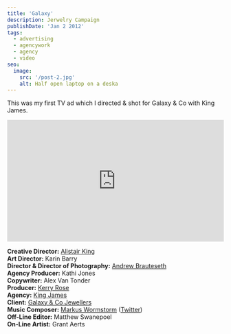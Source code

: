 ```yaml
---
title: 'Galaxy'
description: Jerwelry Campaign
publishDate: 'Jan 2 2012'
tags:
  - advertising
  - agencywork
  - agency
  - video
seo:
  image:
    src: '/post-2.jpg'
    alt: Half open laptop on a deska
---
```


This was my first TV ad which I directed & shot for Galaxy & Co with King James.

<div style="position: relative; padding-bottom: 56.25%; height: 0; overflow: hidden; width: 100%;">
  <iframe 
    src="https://www.youtube.com/embed/Hs87BEPdMfA?si=C8D5jAPdQzyHeltI" 
    title="YouTube video player" 
    style="position: absolute; top: 0; left: 0; width: 100%; height: 100%;" 
    frameborder="0" 
    allow="accelerometer; autoplay; clipboard-write; encrypted-media; gyroscope; picture-in-picture; web-share" 
    referrerpolicy="strict-origin-when-cross-origin" 
    allowfullscreen>
  </iframe>
</div>


**Creative Director:** [Alistair King](https://za.linkedin.com/in/alistair-king-4b41134)  
**Art Director:** Karin Barry  
**Director & Director of Photography:** [Andrew Brauteseth](https://brauteseth.co.za/)  
**Agency Producer:** Kathi Jones  
**Copywriter:** Alex Van Tonder  
**Producer:** [Kerry Rose](https://za.linkedin.com/in/kerry-rose-70850817)  
**Agency:** [King James](https://za.linkedin.com/company/king-james)  
**Client:** [Galaxy & Co Jewellers](https://www.facebook.com/GalaxyAndCoJewellers)  
**Music Composer:** [Markus Wormstorm](https://www.markuswormstorm.tv/) ([Twitter](https://twitter.com/MarkusWormstorm))  
**Off-Line Editor:** Matthew Swanepoel  
**On-Line Artist:** Grant Aerts  